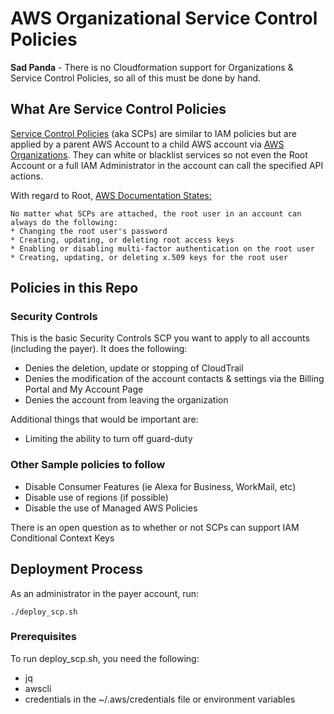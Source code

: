 # AWS Organizational Service Control Policies

**Sad Panda** - There is no Cloudformation support for Organizations & Service Control Policies, so all of this must be done by hand.

## What Are Service Control Policies
[Service Control Policies](url) (aka SCPs) are similar to IAM policies but are applied by a parent AWS Account to a child AWS account via [AWS Organizations](url). They can white or blacklist services so not even the Root Account or a full IAM Administrator in the account can call the specified API actions. 

With regard to Root, [AWS Documentation States:](https://docs.aws.amazon.com/organizations/latest/userguide/orgs_manage_policies_scp.html)

    No matter what SCPs are attached, the root user in an account can always do the following:
    * Changing the root user's password
    * Creating, updating, or deleting root access keys
    * Enabling or disabling multi-factor authentication on the root user
    * Creating, updating, or deleting x.509 keys for the root user

## Policies in this Repo

### Security Controls
This is the basic Security Controls SCP you want to apply to all accounts (including the payer). It does the following:

* Denies the deletion, update or stopping of CloudTrail
* Denies the modification of the account contacts & settings via the Billing Portal and My Account Page
* Denies the account from leaving the organization

Additional things that would be important are:

* Limiting the ability to turn off guard-duty

### Other Sample policies to follow
* Disable Consumer Features (ie Alexa for Business, WorkMail, etc)
* Disable use of regions (if possible)
* Disable the use of Managed AWS Policies

There is an open question as to whether or not SCPs can support IAM Conditional Context Keys

## Deployment Process

As an administrator in the payer account, run:

	./deploy_scp.sh

### Prerequisites
To run deploy_scp.sh, you need the following:

* jq
* awscli
* credentials in the ~/.aws/credentials file or environment variables